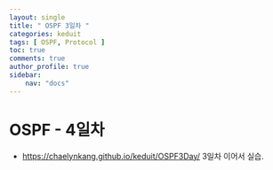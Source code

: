 ```yaml
---
layout: single
title: " OSPF 3일차 "
categories: keduit
tags: [ OSPF, Protocol ]
toc: true 
comments: true
author_profile: true
sidebar:
    nav: "docs"
---
```


# OSPF - 4일차

* https://chaelynkang.github.io/keduit/OSPF3Day/ 3일차 이어서 실습.

```
